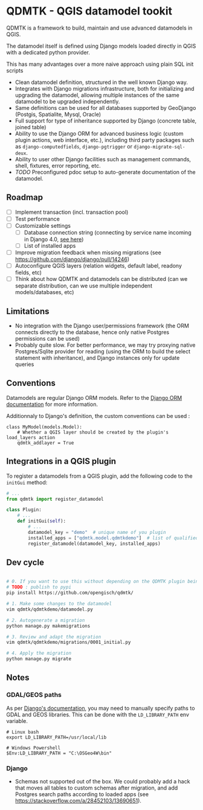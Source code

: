 # QDMTK - QGIS datamodel tookit

QDMTK is a framework to build, maintain and use advanced datamodels in QGIS.

The datamodel itself is defined using Django models loaded directly in QGIS with a dedicated python provider.

This has many advantages over a more naive approach using plain SQL init scripts
- Clean datamodel definition, structured in the well known Django way.
- Integrates with Django migrations infrastructure, both for initializing and upgrading the datamodel, allowing multiple instances of the same datamodel to be upgraded independently.
- Same definitions can be used for all databases supported by GeoDjango (Postgis, Spatialite, Mysql, Oracle)
- Full support for type of inheritance supported by Django (concrete table, joined table)
- Ability to use the Django ORM for advanced business logic (custom plugin actions, web interface, etc.), including third party packages such as `django-computedfields`, `django-pgtrigger` or `django-migrate-sql-deux`.
- Ability to user other Django facilities such as management commands, shell, fixtures, error reporting, etc.
- *TODO* Preconfigured pdoc setup to auto-generate documentation of the datamodel.


## Roadmap

- [ ] Implement transaction (incl. transaction pool)
- [ ] Test performance
- [ ] Customizable settings
  - [ ] Database connection string (connecting by service name incoming in Django 4.0, [see here](https://docs.djangoproject.com/en/dev/releases/4.0/#django-contrib-postgres))
  - [ ] List of installed apps
- [ ] Improve migration feedback when missing migrations (see https://github.com/django/django/pull/14246)
- [ ] Autoconfigure QGIS layers (relation widgets, default label, readony fields, etc)
- [ ] Think about how QDMTK and datamodels can be distributed (can we separate distribution, can we use multiple independent models/databases, etc)

## Limitations

- No integration with the Django user/permissions framework (the ORM connects directly to the database, hence only native Postgres permissions can be used)
- Probably quite slow. For better performance, we may try proxying native Postgres/Sqlite provider for reading (using the ORM to build the select statement with inheritance), and Django instances only for update queries

## Conventions

Datamodels are regular Django ORM models. Refer to the [Django ORM documentation](https://docs.djangoproject.com/en/3.2/topics/db/models/) for more information.

Additionnaly to Django's definition, the custom conventions can be used :

```
class MyModel(models.Model):
    # Whether a QGIS layer should be created by the plugin's load_layers action
    qdmtk_addlayer = True
```

## Integrations in a QGIS plugin

To register a datamodels from a QGIS plugin, add the following code to the `initGui` method:

```python
# ...
from qdmtk import register_datamodel

class Plugin:
    # ...
    def initGui(self):
        # ...
        datamodel_key = "demo"  # unique name of you plugin
        installed_apps = ["qdmtk.model.qdmtkdemo"]  # list of qualified paths to django apps
        register_datamodel(datamodel_key, installed_apps)
```

## Dev cycle

```bash

# 0. If you want to use this without depending on the QDMTK plugin being installed (and/or outside of QGIS), we need to install qdmtk
# TODO : publish to pypi
pip install https://github.com/opengisch/qdmtk/

# 1. Make some changes to the datamodel
vim qdmtk/qdmtkdemo/datamodel.py

# 2. Autogenerate a migration
python manage.py makemigrations

# 3. Review and adapt the migration
vim qdmtk/qdmtkdemo/migrations/0001_initial.py

# 4. Apply the migration
python manage.py migrate
```

## Notes

### GDAL/GEOS paths

As per [Django's documentation](https://docs.djangoproject.com/en/3.2/ref/contrib/gis/install/#ld-library-path-environment-variable), you may need to manually specify paths to GDAL and GEOS libraries. This can be done with the `LD_LIBRARY_PATH` env variable.
```
# Linux bash
export LD_LIBRARY_PATH=/usr/local/lib

# Windows Powershell
$Env:LD_LIBRARY_PATH = "C:\OSGeo4W\bin"
```

### Django

- Schemas not supported out of the box. We could probably add a hack that moves all tables to custom schemas after migration, and add Postgres search paths according to loaded apps (see https://stackoverflow.com/a/28452103/13690651).
